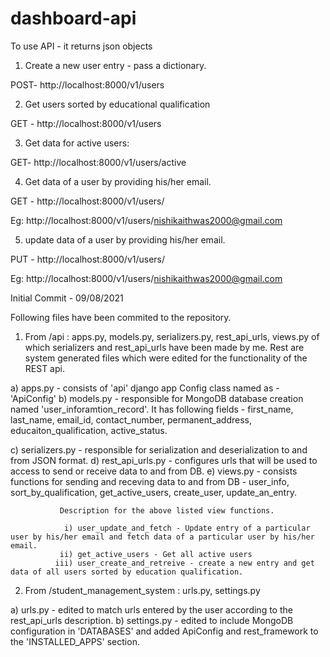 # dashboard-api

To use API - it returns json objects

1) Create a new user entry - pass a dictionary.

POST- http://localhost:8000/v1/users


2) Get users sorted by educational qualification

GET - http://localhost:8000/v1/users


3) Get data for active users:

GET- http://localhost:8000/v1/users/active


4) Get data of a user by providing his/her email.

GET - http://localhost:8000/v1/users/<email-goes-here>

  Eg: http://localhost:8000/v1/users/nishikaithwas2000@gmail.com


5) update data of a user by providing his/her email.

PUT - http://localhost:8000/v1/users/<email-goes-here>

  Eg: http://localhost:8000/v1/users/nishikaithwas2000@gmail.com
  
  

Initial Commit - 09/08/2021

Following files have been commited to the repository.

1) From /api : apps.py, models.py, serializers.py, rest_api_urls, views.py of which serializers and rest_api_urls have been made by me. Rest are system generated files which were edited for the functionality of the REST api.

 a) apps.py -  consists of 'api' django app Config class named as  - 'ApiConfig'
 b) models.py - responsible for MongoDB database creation named 'user_inforamtion_record'. It has following fields - first_name, last_name, email_id, contact_number,                               permanent_address, educaiton_qualification, active_status.

 c) serializers.py - responsible for serialization and deserialization to and from JSON format.
 d) rest_api_urls.py - configures urls that will be used to access to send or receive data to and from DB.
 e) views.py - consists functions for sending and receving data to and from DB - user_info, sort_by_qualification, get_active_users, create_user, update_an_entry.
               
               Description for the above listed view functions.
               
                i) user_update_and_fetch - Update entry of a particular user by his/her email and fetch data of a particular user by his/her email.
               ii) get_active_users - Get all active users
              iii) user_create_and_retreive - create a new entry and get data of all users sorted by education qualification.
                
  2) From /student_management_system : urls.py, settings.py

 a) urls.py - edited to match urls entered by the user according to the rest_api_urls description.
 b) settings.py - edited to include MongoDB configuration in 'DATABASES' and added ApiConfig and rest_framework to the 'INSTALLED_APPS' section.

